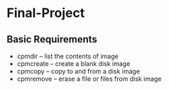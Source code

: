 # Final-Project

## Basic Requirements
* cpmdir – list the contents of image
* cpmcreate – create a blank disk image
* cpmcopy – copy to and from a disk image
* cpmremove – erase a file or files from disk image
